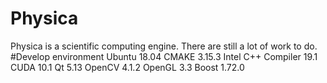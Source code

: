 # Physica
Physica is a scientific computing engine. There are still a lot of work to do.
#Develop environment
Ubuntu 18.04
CMAKE 3.15.3
Intel C++ Compiler 19.1
CUDA 10.1
Qt 5.13
OpenCV 4.1.2
OpenGL 3.3
Boost 1.72.0